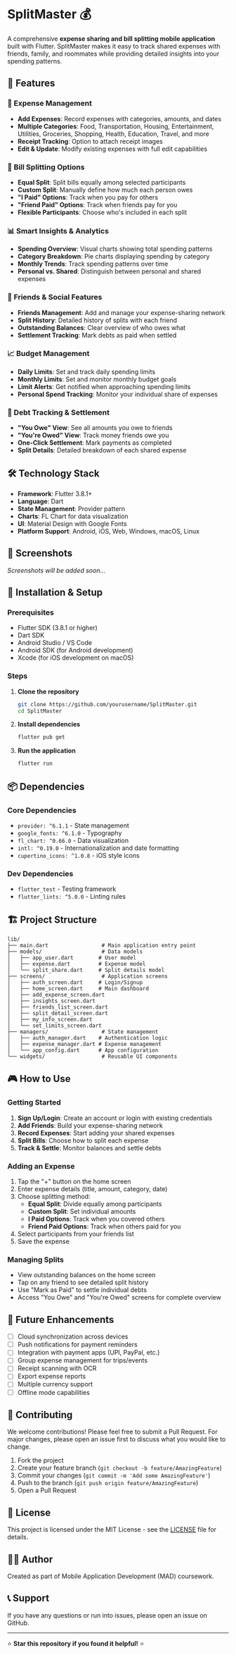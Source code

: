 # SplitMaster 💰

A comprehensive **expense sharing and bill splitting mobile application** built with Flutter. SplitMaster makes it easy to track shared expenses with friends, family, and roommates while providing detailed insights into your spending patterns.

## 🚀 Features

### 💸 Expense Management
- **Add Expenses**: Record expenses with categories, amounts, and dates
- **Multiple Categories**: Food, Transportation, Housing, Entertainment, Utilities, Groceries, Shopping, Health, Education, Travel, and more
- **Receipt Tracking**: Option to attach receipt images
- **Edit & Update**: Modify existing expenses with full edit capabilities

### 🤝 Bill Splitting Options
- **Equal Split**: Split bills equally among selected participants
- **Custom Split**: Manually define how much each person owes
- **"I Paid" Options**: Track when you pay for others
- **"Friend Paid" Options**: Track when friends pay for you
- **Flexible Participants**: Choose who's included in each split

### 📊 Smart Insights & Analytics
- **Spending Overview**: Visual charts showing total spending patterns
- **Category Breakdown**: Pie charts displaying spending by category
- **Monthly Trends**: Track spending patterns over time
- **Personal vs. Shared**: Distinguish between personal and shared expenses

### 👥 Friends & Social Features
- **Friends Management**: Add and manage your expense-sharing network
- **Split History**: Detailed history of splits with each friend
- **Outstanding Balances**: Clear overview of who owes what
- **Settlement Tracking**: Mark debts as paid when settled

### 📈 Budget Management
- **Daily Limits**: Set and track daily spending limits
- **Monthly Limits**: Set and monitor monthly budget goals
- **Limit Alerts**: Get notified when approaching spending limits
- **Personal Spend Tracking**: Monitor your individual share of expenses

### 🎯 Debt Tracking & Settlement
- **"You Owe" View**: See all amounts you owe to friends
- **"You're Owed" View**: Track money friends owe you
- **One-Click Settlement**: Mark payments as completed
- **Split Details**: Detailed breakdown of each shared expense

## 🛠️ Technology Stack

- **Framework**: Flutter 3.8.1+
- **Language**: Dart
- **State Management**: Provider pattern
- **Charts**: FL Chart for data visualization
- **UI**: Material Design with Google Fonts
- **Platform Support**: Android, iOS, Web, Windows, macOS, Linux

## 📱 Screenshots

*Screenshots will be added soon...*

## 🔧 Installation & Setup

### Prerequisites
- Flutter SDK (3.8.1 or higher)
- Dart SDK
- Android Studio / VS Code
- Android SDK (for Android development)
- Xcode (for iOS development on macOS)

### Steps
1. **Clone the repository**
   ```bash
   git clone https://github.com/yourusername/SplitMaster.git
   cd SplitMaster
   ```

2. **Install dependencies**
   ```bash
   flutter pub get
   ```

3. **Run the application**
   ```bash
   flutter run
   ```

## 📦 Dependencies

### Core Dependencies
- `provider: ^6.1.1` - State management
- `google_fonts: ^6.1.0` - Typography
- `fl_chart: ^0.66.0` - Data visualization
- `intl: ^0.19.0` - Internationalization and date formatting
- `cupertino_icons: ^1.0.8` - iOS style icons

### Dev Dependencies
- `flutter_test` - Testing framework
- `flutter_lints: ^5.0.0` - Linting rules

## 🏗️ Project Structure

```
lib/
├── main.dart                 # Main application entry point
├── models/                   # Data models
│   ├── app_user.dart        # User model
│   ├── expense.dart         # Expense model
│   └── split_share.dart     # Split details model
├── screens/                  # Application screens
│   ├── auth_screen.dart     # Login/Signup
│   ├── home_screen.dart     # Main dashboard
│   ├── add_expense_screen.dart
│   ├── insights_screen.dart
│   ├── friends_list_screen.dart
│   ├── split_detail_screen.dart
│   ├── my_info_screen.dart
│   └── set_limits_screen.dart
├── managers/                 # State management
│   ├── auth_manager.dart    # Authentication logic
│   ├── expense_manager.dart # Expense management
│   └── app_config.dart      # App configuration
└── widgets/                  # Reusable UI components
```

## 🎮 How to Use

### Getting Started
1. **Sign Up/Login**: Create an account or login with existing credentials
2. **Add Friends**: Build your expense-sharing network
3. **Record Expenses**: Start adding your shared expenses
4. **Split Bills**: Choose how to split each expense
5. **Track & Settle**: Monitor balances and settle debts

### Adding an Expense
1. Tap the "+" button on the home screen
2. Enter expense details (title, amount, category, date)
3. Choose splitting method:
   - **Equal Split**: Divide equally among participants
   - **Custom Split**: Set individual amounts
   - **I Paid Options**: Track when you covered others
   - **Friend Paid Options**: Track when others paid for you
4. Select participants from your friends list
5. Save the expense

### Managing Splits
- View outstanding balances on the home screen
- Tap on any friend to see detailed split history
- Use "Mark as Paid" to settle individual debts
- Access "You Owe" and "You're Owed" screens for complete overview

## 🔮 Future Enhancements

- [ ] Cloud synchronization across devices
- [ ] Push notifications for payment reminders
- [ ] Integration with payment apps (UPI, PayPal, etc.)
- [ ] Group expense management for trips/events
- [ ] Receipt scanning with OCR
- [ ] Export expense reports
- [ ] Multiple currency support
- [ ] Offline mode capabilities

## 🤝 Contributing

We welcome contributions! Please feel free to submit a Pull Request. For major changes, please open an issue first to discuss what you would like to change.

1. Fork the project
2. Create your feature branch (`git checkout -b feature/AmazingFeature`)
3. Commit your changes (`git commit -m 'Add some AmazingFeature'`)
4. Push to the branch (`git push origin feature/AmazingFeature`)
5. Open a Pull Request

## 📝 License

This project is licensed under the MIT License - see the [LICENSE](LICENSE) file for details.

## 👨‍💻 Author

Created as part of Mobile Application Development (MAD) coursework.

## 📞 Support

If you have any questions or run into issues, please open an issue on GitHub.

---

⭐ **Star this repository if you found it helpful!** ⭐
